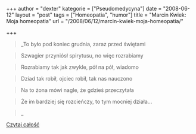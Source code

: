 +++
author = "dexter"
kategorie = ["Pseudomedycyna"]
date = "2008-06-12"
layout = "post"
tags = ["Homeopatia", "humor"]
title = "Marcin Kwiek: Moja homeopatia"
url = "/2008/06/12/marcin-kwiek-moja-homeopatia/"

+++

> _To było pod koniec grudnia, zaraz przed świętami
  
> Szwagier przyniósł spirytusu, no więc rozrabiamy
  
> Rozrabiamy tak jak zwykle, pół na pół, wiadomo
  
> Dziad tak robił, ojciec robił, tak nas nauczono
  
> Na to żona mówi nagle, że gdzieś przeczytała
  
> Że im bardziej się rozcieńczy, to tym mocniej działa&#8230;
  
>_ 

[Czytaj całość][1]

 [1]: http://blogi.racjonalista.pl/lireum/2008/05/25/moja-homeopatia/